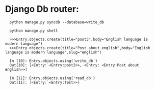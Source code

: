 Django Db router:
================

      python manage.py syncdb --database=write_db
     
      python manage.py shell
     
      >>>Entry.objects.create(title="post3",body="English language is modern language")
      >>>Entry.objects.create(title="Post about english",body="English language is modern language",slug="english")
     
      In [10]: Entry.objects.using('write_db')
      Out[10]: [<Entry: <Entry:post2>>, <Entry: <Entry:Post about english>>]
     
      In [11]: Entry.objects.using('read_db')
      Out[11]: [<Entry: <Entry:test>>]
